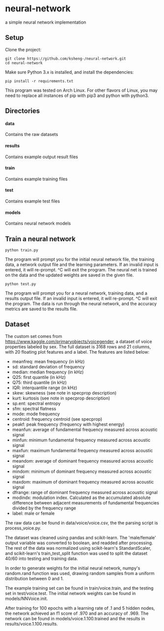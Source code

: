 # neural-network
a simple neural network implementation

## Setup
Clone the project:
```
git clone https://github.com/ksheng-/neural-network.git
cd neural-network
```
Make sure Python 3.x is installed, and install the dependencies:
```
pip install -r requirements.txt
```

This program was tested on Arch Linux. For other flavors of Linux, you may need to replace all instances of pip with pip3 and python with python3.

## Directories
#### data
Contains the raw datasets
#### results
Contains example output result files
#### train
Contains example training files
#### test
Contains example test files
#### models
Contains neural network models

## Train a neural network
```
python train.py
```
The program will prompt you for the initial neural network file, the training data, a network output file and the learning parameters. If an invalid input is entered, it will re-prompt. ^C will exit the program. The neural net is trained on the data and the updated weights are saved in the given file.

```
python test.py
```
The program will prompt you for a neural network, training data, and a results output file. If an invalid input is entered, it will re-prompt. ^C will exit the program. The data is run through the neural network, and the accuracy metrics are saved to the results file.

## Dataset
The custom set comes from https://www.kaggle.com/primaryobjects/voicegender, a dataset of voice properties labeled by sex.
The full dataset is 3168 rows and 21 columns, with 20 floating plot features and a label. The features are listed below:
*  meanfreq: mean frequency (in kHz)
*  sd: standard deviation of frequency
*  median: median frequency (in kHz)
*  Q25: first quantile (in kHz)
*  Q75: third quantile (in kHz)
*  IQR: interquantile range (in kHz)
*  skew: skewness (see note in specprop description)
*  kurt: kurtosis (see note in specprop description)
*  sp.ent: spectral entropy
*  sfm: spectral flatness
*  mode: mode frequency
*  centroid: frequency centroid (see specprop)
*  peakf: peak frequency (frequency with highest energy)
*  meanfun: average of fundamental frequency measured across acoustic signal
*  minfun: minimum fundamental frequency measured across acoustic signal
*  maxfun: maximum fundamental frequency measured across acoustic signal
*  meandom: average of dominant frequency measured across acoustic signal
*  mindom: minimum of dominant frequency measured across acoustic signal
*  maxdom: maximum of dominant frequency measured across acoustic signal
*  dfrange: range of dominant frequency measured across acoustic signal
*   modindx: modulation index. Calculated as the accumulated absolute difference between adjacent measurements of fundamental frequencies divided by the frequency range
*  label: male or female

The raw data can be found in data/voice/voice.csv, the the parsing script is process_voice.py.

The dataset was cleaned using pandas and scikit-learn. The 'male/female' output variable was converted to boolean, and readded after processing. The rest of the data was normalized using scikit-learn's StandardScaler, and scikit-learn's train_test_split function was used to split the dataset 40/60 into testing and training data. 

In order to generate weights for the initial neural network, numpy's random.rand function was used, drawing random samples from a uniform distribution between 0 and 1.

The example training set can be found in train/voice.train, and the testing set in test/voice.test. The initial network weights can be found in models/NNVoice.init.

After training for 100 epochs with a learning rate of .1 and 5 hidden nodes, the network achieved an f1 score of .970 and an accuracy of .969. The network can be found in models/voice.1.100.trained and the results in results/voice.1.100.results.
